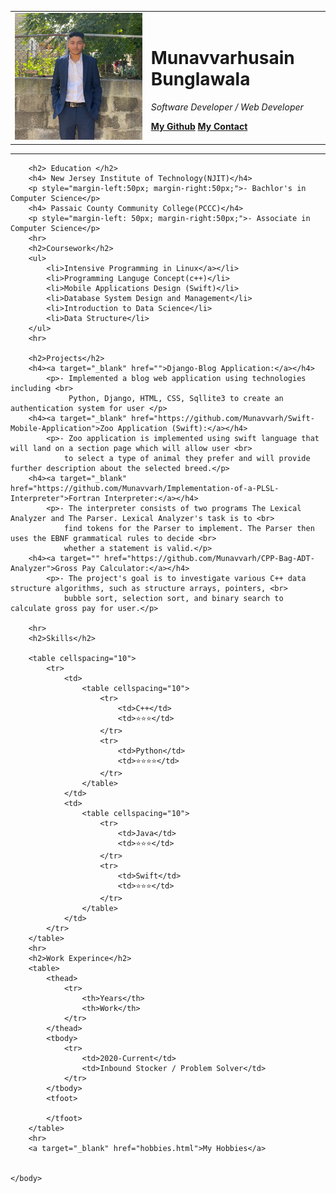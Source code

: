 <html lang="en">
    <head>
        <meta charset="UTF-8">
        <meta http-equiv="X-UA-Compatible" content="IE=edge">
        <meta name="viewport" content="width=device-width, initial-scale=1.0">
        <title>Muna's Personal Site</title>
    </head>
    <body>
        <table cellspacing="20">
            <td><img class="fit-picture" src="images/profileImage.jpg" alt="Munavvarhusain Profile Picture" srcset="images/profileImage.jpg 4x"></td>
            <td>   
                <h1>Munavvarhusain Bunglawala</h1>
                <p><em>Software Developer / Web Developer </em></p>
                <strong><a target="_blank" href="https://github.com/Munavvarh"> My Github</a></strong>
                <strong><a target="_blank" href="contact.html">My Contact</a></strong>
            </td>
        </table>
        <hr>

        <h2> Education </h2>
        <h4> New Jersey Institute of Technology(NJIT)</h4>
        <p style="margin-left:50px; margin-right:50px;">- Bachlor's in Computer Science</p>
        <h4> Passaic County Community College(PCCC)</h4>
        <p style="margin-left: 50px; margin-right:50px;">- Associate in Computer Science</p>
        <hr>
        <h2>Coursework</h2>
        <ul>
            <li>Intensive Programming in Linux</a></li>
            <li>Programming Languge Concept(c++)</li>
            <li>Mobile Applications Design (Swift)</li>
            <li>Database System Design and Management</li>
            <li>Introduction to Data Science</li>
            <li>Data Structure</li>
        </ul>
        <hr>

        <h2>Projects</h2>
        <h4><a target="_blank" href="">Django-Blog Application:</a></h4>
            <p>- Implemented a blog web application using technologies including <br>
                 Python, Django, HTML, CSS, Sqllite3 to create an authentication system for user </p>
        <h4><a target="_blank" href="https://github.com/Munavvarh/Swift-Mobile-Application">Zoo Application (Swift):</a></h4>
            <p>- Zoo application is implemented using swift language that will land on a section page which will allow user <br>
                to select a type of animal they prefer and will provide further description about the selected breed.</p>
        <h4><a target="_blank" href="https://github.com/Munavvarh/Implementation-of-a-PLSL-Interpreter">Fortran Interpreter:</a></h4>
            <p>- The interpreter consists of two programs The Lexical Analyzer and The Parser. Lexical Analyzer's task is to <br>
                find tokens for the Parser to implement. The Parser then uses the EBNF grammatical rules to decide <br>
                whether a statement is valid.</p>
        <h4><a target="" href="https://github.com/Munavvarh/CPP-Bag-ADT-Analyzer">Gross Pay Calculator:</a></h4>
            <p>- The project's goal is to investigate various C++ data structure algorithms, such as structure arrays, pointers, <br>
                bubble sort, selection sort, and binary search to calculate gross pay for user.</p>

        <hr>
        <h2>Skills</h2>

        <table cellspacing="10">
            <tr>
                <td>
                    <table cellspacing="10">
                        <tr>
                            <td>C++</td>
                            <td>⭐⭐⭐</td>
                        </tr>
                        <tr>
                            <td>Python</td>
                            <td>⭐⭐⭐⭐</td>
                        </tr>
                    </table>
                </td>
                <td>
                    <table cellspacing="10">
                        <tr>
                            <td>Java</td>
                            <td>⭐⭐⭐</td>
                        </tr>
                        <tr>
                            <td>Swift</td>
                            <td>⭐⭐⭐</td>
                        </tr>
                    </table>
                </td>
            </tr>
        </table>
        <hr>
        <h2>Work Experince</h2>
        <table>
            <thead>
                <tr>
                    <th>Years</th>
                    <th>Work</th>
                </tr>
            </thead>
            <tbody>
                <tr>
                    <td>2020-Current</td>
                    <td>Inbound Stocker / Problem Solver</td>
                </tr>
            </tbody>
            <tfoot>

            </tfoot>
        </table>
        <hr>
        <a target="_blank" href="hobbies.html">My Hobbies</a>

        
    </body>
</html>


